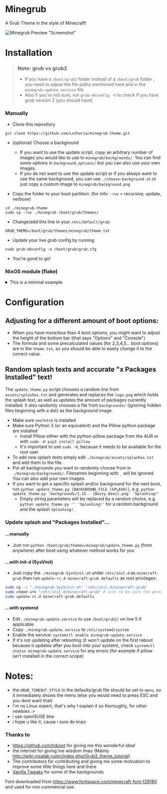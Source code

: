 # Minegrub
A Grub Theme in the style of Minecraft!


![Minegrub Preview "Screenshot"](resources/preview_minegrub.png)

# Installation
> ### Note: grub vs grub2
> - If you have a `/boot/grub2` folder instead of a `/boot/grub` folder , you need to adjust the file paths mentioned here and in the `minegrub-update.service` file
> - Also if you're not sure, run `grub-mkconfig -V` to check if you have grub version 2 (you should have)

### Manually

- Clone this repository
```
git clone https://github.com/Lxtharia/minegrub-theme.git
```
- (optional) Choose a background
  - If you want to use the update script, copy an arbitrary number of images you would like to use to `minegrub/backgrounds/`. You can find some options in `background_options/` but you can also use your own images.
  - If you do not want to use the update script or if you always want to use the same background, you can use `./choose-background.sh` or just copy a custom image to `minegrub/background.png`

- Copy the folder to your boot partition: (for info: `-ruv` = recursive, update, verbose)
```
cd ./minegrub-theme
sudo cp -ruv ./minegrub /boot/grub/themes/
```
- Change/add this line in your `/etc/default/grub`:
```
GRUB_THEME=/boot/grub/themes/minegrub/theme.txt
```
- Update your live grub config by running
```
sudo grub-mkconfig -o /boot/grub/grub.cfg
```
- You're good to go!

### NixOS module (flake)

<details><summary>This is a minimal example</summary>

```nix
# flake.nix
{
  inputs.minegrub-theme.url = "github:Lxtharia/minegrub-theme";
  # ...

  outputs = {nixpkgs, ...} @ inputs: {
    nixosConfigurations.HOSTNAME = nixpkgs.lib.nixosSystem {
      modules = [
        ./configuration.nix
        inputs.minegrub.nixosModules.default
      ];
    };
  }
}

# configuration.nix
{ pkgs, ... }: {

  boot.loader.grub = {
    minegrub-theme = {
      enable = true;
      splash = "100% Flakes!";
    };
    # ...
  };
}
```
</details>

# Configuration

## Adjusting for a different amount of boot options:
- When you have more/less than 4 boot options, you might want to adjust the height of the bottom bar (that says "Options" and "Console")
- The formula and some precalculated values (for 2,3,4,5... boot options) are in the `theme.txt`, so you should be able to easily change it to the correct value.

## Random splash texts and accurate "x Packages Installed" text!
The `update_theme.py` script chooses a random line from `assets/splashes.txt` and generates and replaces the `logo.png` which holds the splash text, as well as updates the amount of packages currently installed. It also randomly chooses a file from `backgrounds/` (ignoring hidden files beginning with a dot) as the background image.
- Make sure `neofetch` is installed
- Make sure Python 3 (or an equivalent) and the Pillow python package are installed
  - Install Pillow either with the python-pillow package from the AUR or with
    `sudo -H pip3 install pillow`
  - It's important to use `sudo -H`, because it needs to be available for the root user
- To add new splash texts simply edit `./minegrub/assets/splashes.txt` and add them to the file.
- Put all backgrounds you want to randomly choose from in `./minegrub/backgrounds/`. Filenames beginning with `_` will be ignored. You can also add your own images.
- If you want to get a specific splash and/or background for the next boot, run `python update_theme.py [BACKGROUND_FILE [SPLASH]]`, e.g. `python update_theme.py 'backgrounds/1.15 - [Buzzy Bees].png' 'Splashing!'`
  - Empty string parameters will be replaced by a random choice, e.g. `python update_theme.py '' 'Splashing!'` for a random background and the splash `Splashing!`.

### Update splash and "Packages Installed"...
#### ...manually
- Just run `python /boot/grub/themes/minegrub/update_theme.py` (from anywhere) after boot using whatever method works for you

#### ...with init-d (SysVinit)
- Just copy the `./minegrub-SysVinit.sh` under `/etc/init.d` as `minecraft-grub` then run `update-rc.d minecraft-grub defaults` as root privileges:
```bash
sudo cp -v "./minegrub-SysVinit.sh" "/etc/init.d/minecraft-grub"
sudo chmod u+x "/etc/init.d/minecraft-grub" # Just to be sure the permissions are set correctly.
sudo update-rc.d minecraft-grub defaults
```

#### ...with systemd
- Edit `./minegrub-update.service` to use `/boot/grub2/` on line 5 if applicable
- Copy `./minegrub-update.service` to `/etc/systemd/system`
- Enable the service: `systemctl enable minegrub-update.service`
- If it's not updating after rebooting (it won't update on the first reboot because it updates after you boot into your system), check `systemctl status minegrub-update.service` for any errors (for example if pillow isn't installed in the correct scope)

# Notes:
- the `GRUB_TIMEOUT_STYLE` in the defaults/grub file should be set to `menu`, so it immediately shows the menu (else you would need to press ESC and you dont want that)
- I'm no Linux expert, that's why I explain it so thoroughly, for other newbies :>
- i use openSUSE btw
- i hope u like it, cause i sure do lmao

### Thanks to
- https://github.com/toboot for giving me this wonderful idea!
- the internet for giving me wisdom lmao (Mainly http://wiki.rosalab.ru/en/index.php/Grub2_theme_tutorial)
- The contributors for contributing and giving me some motivation to improve some little things here and there
- [Vanilla Tweaks](https://vanillatweaks.net) for some of the backgrounds


Font downloaded from https://www.fontspace.com/minecraft-font-f28180 and used for non commercial use.

